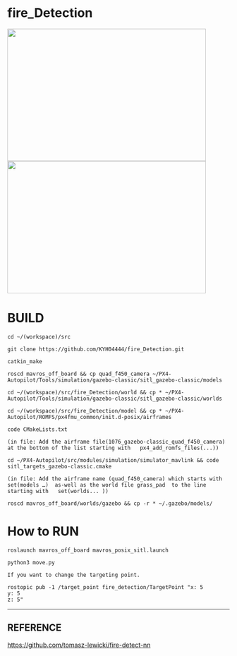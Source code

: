 fire_Detection
=============
<img width="450px" height="300px" src="https://github.com/KYH04444/fire_Detection/assets/121211187/501952cb-9856-4dad-9a84-fce54b328279"></img>
<img width="450px" height="300px" src="[https://github.com/KYH04444/fire_Detection/assets/121211187/501952cb-9856-4dad-9a84-fce54b328279](https://github.com/KYH04444/fire_Detection/assets/121211187/501952cb-9856-4dad-9a84-fce54b328279)"></img>

BUILD
=============
```
cd ~/(workspace)/src
```
```
git clone https://github.com/KYH04444/fire_Detection.git
```
```
catkin_make
```
```
roscd mavros_off_board && cp quad_f450_camera ~/PX4-Autopilot/Tools/simulation/gazebo-classic/sitl_gazebo-classic/models
```
```
cd ~/(workspace)/src/fire_Detection/world && cp * ~/PX4-Autopilot/Tools/simulation/gazebo-classic/sitl_gazebo-classic/worlds
```
```
cd ~/(workspace)/src/fire_Detection/model && cp * ~/PX4-Autopilot/ROMFS/px4fmu_common/init.d-posix/airframes 
```
```
code CMakeLists.txt
```
 
```(in file: Add the airframe file(1076_gazebo-classic_quad_f450_camera)  at the bottom of the list starting with   px4_add_romfs_files(...))```

```    
cd ~/PX4-Autopilot/src/modules/simulation/simulator_mavlink && code sitl_targets_gazebo-classic.cmake 
```
```(in file: Add the airframe name (quad_f450_camera) which starts with  set(models …)  as-well as the world file grass_pad  to the line starting with   set(worlds... ))```
```
roscd mavros_off_board/worlds/gazebo && cp -r * ~/.gazebo/models/
```


How to RUN
=============
```
roslaunch mavros_off_board mavros_posix_sitl.launch

python3 move.py
```

```If you want to change the targeting point.```

```
rostopic pub -1 /target_point fire_detection/TargetPoint "x: 5
y: 5
z: 5"
```
---
REFERENCE
---
https://github.com/tomasz-lewicki/fire-detect-nn  
    
    
